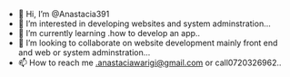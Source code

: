 - 👋 Hi, I’m @Anastacia391
- 👀 I’m interested in developing websites and system adminstration...
- 🌱 I’m currently learning .how to develop an app..
- 💞️ I’m looking to collaborate on website development mainly front end and web or system adminstration...
- 📫 How to reach me .anastaciawarigi@gmail.com or call0720326962..

<!---
Anastacia391/Anastacia391 is a ✨ special ✨ repository because its `README.md` (this file) appears on your GitHub profile.
You can click the Preview link to take a look at your changes.
--->
